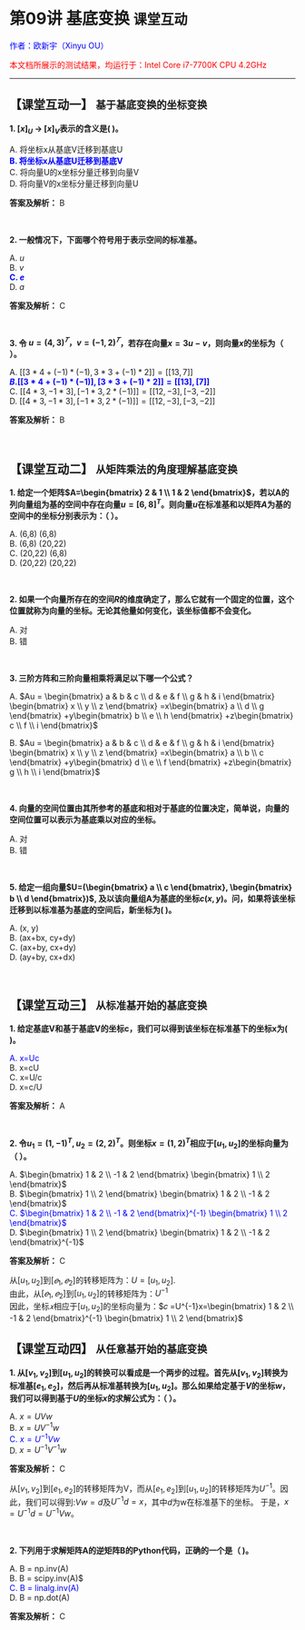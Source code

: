 # **第09讲 基底变换** `课堂互动`

<font color="blue">作者：欧新宇（Xinyu OU）</font>

<font color="red">本文档所展示的测试结果，均运行于：Intel Core i7-7700K CPU 4.2GHz</font>

---

## **【课堂互动一】** `基于基底变换的坐标变换`

**1. $[x]_U$ -> $[x]_V$表示的含义是( )。**  
 
A. 将坐标x从基底V迁移到基底U  
<font style='color:blue;font-weight:bold;'>B. 将坐标x从基底U迁移到基底V</font>     
C. 将向量U的x坐标分量迁移到向量V  
D. 将向量V的x坐标分量迁移到向量U

**答案及解析：** B  

<br/>

**2. 一般情况下，下面哪个符号用于表示空间的标准基。**

A. $u$  
B. $v$  
<font style='color:blue;font-weight:bold;'>C. $e$</font>  
D. $a$

**答案及解析：** C  

<br/>

**3. 令 $u=(4,3)^𝑇，v=(-1,2)^𝑇$，若存在向量$x=3u-v$，则向量$x$的坐标为（ ）。**

A. $[[3*4+(-1)*(-1), 3*3+(-1)*2]] = [[13,7]]$  
<font style='color:blue;font-weight:bold;'>$B. [[3*4+(-1)*(-1)], [3*3+(-1)*2]] = [[13],[7]]$</font>  
C. $[[4*3, -1*3],[-1*3, 2*(-1)]] = [[12, -3],[-3, -2]]$  
D. $[[4*3, -1*3],[-1*3, 2*(-1)]] = [[12, -3],[-3, -2]]$

**答案及解析：** B  

<br/>

## **【课堂互动二】** `从矩阵乘法的角度理解基底变换`

**1. 给定一个矩阵$A=\begin{bmatrix} 2 & 1 \\ 1 & 2 \end{bmatrix}$，若以A的列向量组为基的空间中存在向量$u=[6,8]^T$。则向量$u$在标准基和以矩阵$A$为基的空间中的坐标分别表示为：（ ）。**  

A. (6,8) (6,8)  
B. (6,8) (20,22)  
C. (20,22) (6,8)  
D. (20,22) (20,22)

<br/>

**2. 如果一个向量所存在的空间$R$的维度确定了，那么它就有一个固定的位置，这个位置就称为向量的坐标。无论其他量如何变化，该坐标值都不会变化。**

A. 对  
B. 错

<br/>

**3. 三阶方阵和三阶向量相乘将满足以下哪一个公式？**

A. $Au = \begin{bmatrix} a & b & c \\ d & e & f \\ g & h & i \end{bmatrix}
\begin{bmatrix} x \\ y \\ z \end{bmatrix}
=x\begin{bmatrix} a \\ d \\ g \end{bmatrix}
+y\begin{bmatrix} b \\ e \\ h \end{bmatrix}
+z\begin{bmatrix} c \\ f \\ i \end{bmatrix}$

B. $Au = \begin{bmatrix} a & b & c \\ d & e & f \\ g & h & i \end{bmatrix}
\begin{bmatrix} x \\ y \\ z \end{bmatrix}
=x\begin{bmatrix} a \\ b \\ c \end{bmatrix}
+y\begin{bmatrix} d \\ e \\ f \end{bmatrix}
+z\begin{bmatrix} g \\ h \\ i \end{bmatrix}$

<br/>

**4. 向量的空间位置由其所参考的基底和相对于基底的位置决定，简单说，向量的空间位置可以表示为基底乘以对应的坐标。**

A. 对  
B. 错

<br/>


**5. 给定一组向量$U=(\begin{bmatrix} a \\ c \end{bmatrix}, \begin{bmatrix} b \\ d \end{bmatrix})$, 及以该向量组A为基底的坐标$c(x,y)$。问，如果将该坐标迁移到以标准基为基底的空间后，新坐标为( )。**  

A. (x, y)  
B. (ax+bx, cy+dy)  
C. (ax+by, cx+dy)  
D. (ay+by, cx+dx) 

<br/>

## **【课堂互动三】** `从标准基开始的基底变换`

**1. 给定基底V和基于基底V的坐标c，我们可以得到该坐标在标准基下的坐标x为( )。**  

<font style='color:blue;font-x-:bold;'>A. x=Uc</font>  
B. x=cU  
C. x=U/c  
D. x=c/U 

**答案及解析：** A

<br/>

**2. 令$u_1=(1,-1)^T,u_2=(2,2)^T$。则坐标$x=(1,2)^T$相应于$[u_1,u_2]$的坐标向量为（ ）。**

A. $\begin{bmatrix} 1 & 2 \\ -1 & 2 \end{bmatrix} \begin{bmatrix} 1 \\ 2 \end{bmatrix}$  
B. $\begin{bmatrix} 1 \\ 2 \end{bmatrix} \begin{bmatrix} 1 & 2 \\ -1 & 2 \end{bmatrix}$  
<font style='color:blue;font-x-:bold;'>C. $\begin{bmatrix} 1 & 2 \\ -1 & 2 \end{bmatrix}^{-1} \begin{bmatrix} 1 \\ 2 \end{bmatrix}$</font>  
D. $\begin{bmatrix} 1 \\ 2 \end{bmatrix} \begin{bmatrix} 1 & 2 \\ -1 & 2 \end{bmatrix}^{-1}$

**答案及解析：** C

从$[u_1,u_2]$到$[𝑒_1,𝑒_2]$的转移矩阵为：$U=[u_1,u_2]$.  
由此，从$[𝑒_1,𝑒_2]$到$[u_1,u_2]$的转移矩阵为：$U^{-1}$  
因此，坐标$𝑥$相应于$[u_1,u_2]$的坐标向量为：$𝑐 =U^{-1}x=\begin{bmatrix} 1 & 2 \\ -1 & 2 \end{bmatrix}^{-1}  \begin{bmatrix} 1 \\ 2 \end{bmatrix}$


## **【课堂互动四】** `从任意基开始的基底变换`

**1. 从$[v_1,v_2]$到$[u_1,u_2]$的转换可以看成是一个两步的过程。首先从$[v_1,v_2]$转换为标准基$[e_1,e_2]$，然后再从标准基转换为$[u_1,u_2]$。那么如果给定基于$V$的坐标$w$，我们可以得到基于$U$的坐标$x$的求解公式为：（ ）。**

A. $x=UVw$  
B. $x=UV^{-1}w$  
<font style='color:blue;font-x-:bold;'>C. $x=U^{-1}Vw$</font>  
D. $x=U^{-1}V^{-1}w$

**答案及解析：** C

从$[v_1,v_2]$到$[e_1,e_2]$的转移矩阵为V，而从$[e_1,e_2]$到$[u_1,u_2]$的转移矩阵为$U^{-1}$。因此，我们可以得到:$Vw=d$及$U^{-1}d=x$，其中$d$为w在标准基下的坐标。
于是，$x=U^{-1}d=U^{-1}Vw$。

<br/>

**2. 下列用于求解矩阵A的逆矩阵B的Python代码，正确的一个是（ )。**

A. B = np.inv(A)  
B. B = scipy.inv(A)$  
<font style='color:blue;font-x-:bold;'>C. B = linalg.inv(A)</font>  
D. B = np.dot(A)

**答案及解析：** C
